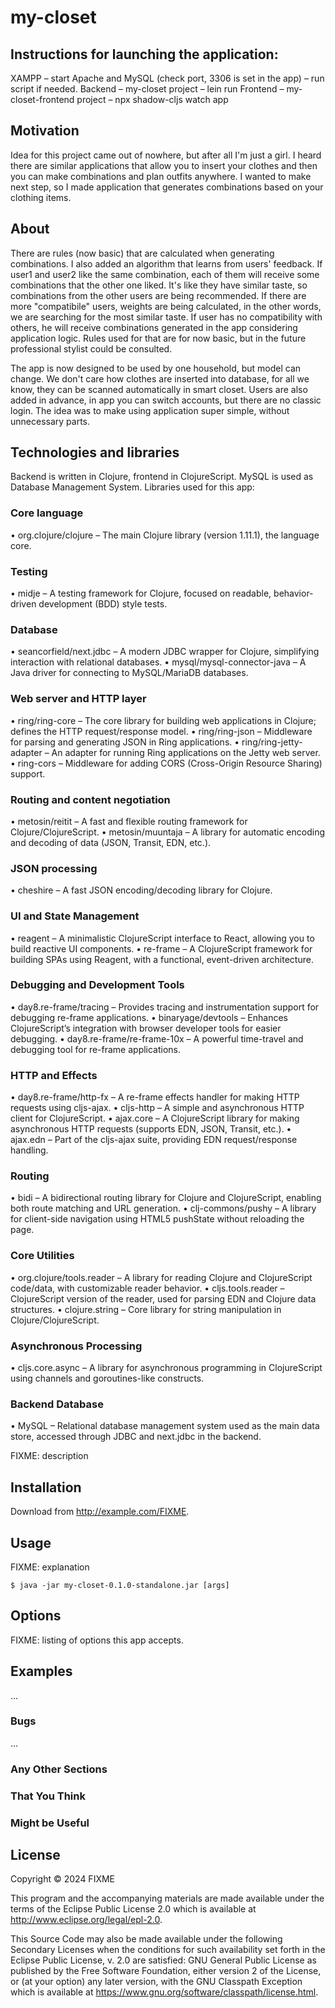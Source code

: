 # my-closet

## Instructions for launching the application:
XAMPP – start Apache and MySQL (check port, 3306 is set in the app) – run script if needed.
Backend – my-closet project – lein run
Frontend – my-closet-frontend project – npx shadow-cljs watch app

## Motivation
Idea for this project came out of nowhere, but after all I'm just a girl. I heard there are similar applications that allow you to insert your clothes and then you can make combinations and plan outfits anywhere. I wanted to make next step, so I made application that generates combinations based on your clothing items. 

## About
There are rules (now basic) that are calculated when generating combinations. I also added an algorithm that learns from users' feedback. If user1 and user2 like the same combination, each of them will receive some combinations that the other one liked. It's like they have similar taste, so combinations from the other users are being recommended. If there are more "compatibile" users, weights are being calculated, in the other words, we are searching for the most similar taste. If user has no compatibility with others, he will receive combinations generated in the app considering application logic. Rules used for that are for now basic, but in the future professional stylist could be consulted.

The app is now designed to be used by one household, but model can change. We don't care how clothes are inserted into database, for all we know, they can be scanned automatically in smart closet. Users are also added in advance, in app you can switch accounts, but there are no classic login. The idea was to make using application super simple, without unnecessary parts.

## Technologies and libraries
Backend is written in Clojure, frontend in ClojureScript. MySQL is used as Database Management System. 
Libraries used for this app:
### Core language
•	org.clojure/clojure – The main Clojure library (version 1.11.1), the language core.
### Testing
•	midje – A testing framework for Clojure, focused on readable, behavior-driven development (BDD) style tests.
### Database
•	seancorfield/next.jdbc – A modern JDBC wrapper for Clojure, simplifying interaction with relational databases.
•	mysql/mysql-connector-java – A Java driver for connecting to MySQL/MariaDB databases.
### Web server and HTTP layer
•	ring/ring-core – The core library for building web applications in Clojure; defines the HTTP request/response model.
•	ring/ring-json – Middleware for parsing and generating JSON in Ring applications.
•	ring/ring-jetty-adapter – An adapter for running Ring applications on the Jetty web server.
•	ring-cors – Middleware for adding CORS (Cross-Origin Resource Sharing) support.
### Routing and content negotiation
•	metosin/reitit – A fast and flexible routing framework for Clojure/ClojureScript.
•	metosin/muuntaja – A library for automatic encoding and decoding of data (JSON, Transit, EDN, etc.).
### JSON processing
•	cheshire – A fast JSON encoding/decoding library for Clojure.
### UI and State Management
•	reagent – A minimalistic ClojureScript interface to React, allowing you to build reactive UI components.
•	re-frame – A ClojureScript framework for building SPAs using Reagent, with a functional, event-driven architecture.
### Debugging and Development Tools
•	day8.re-frame/tracing – Provides tracing and instrumentation support for debugging re-frame applications.
•	binaryage/devtools – Enhances ClojureScript’s integration with browser developer tools for easier debugging.
•	day8.re-frame/re-frame-10x – A powerful time-travel and debugging tool for re-frame applications.
### HTTP and Effects
•	day8.re-frame/http-fx – A re-frame effects handler for making HTTP requests using cljs-ajax.
•	cljs-http – A simple and asynchronous HTTP client for ClojureScript.
•	ajax.core – A ClojureScript library for making asynchronous HTTP requests (supports EDN, JSON, Transit, etc.).
•	ajax.edn – Part of the cljs-ajax suite, providing EDN request/response handling.
### Routing
•	bidi – A bidirectional routing library for Clojure and ClojureScript, enabling both route matching and URL generation.
•	clj-commons/pushy – A library for client-side navigation using HTML5 pushState without reloading the page.
### Core Utilities
•	org.clojure/tools.reader – A library for reading Clojure and ClojureScript code/data, with customizable reader behavior.
•	cljs.tools.reader – ClojureScript version of the reader, used for parsing EDN and Clojure data structures.
•	clojure.string – Core library for string manipulation in Clojure/ClojureScript.
### Asynchronous Processing
•	cljs.core.async – A library for asynchronous programming in ClojureScript using channels and goroutines-like constructs.
### Backend Database
•	MySQL – Relational database management system used as the main data store, accessed through JDBC and next.jdbc in the backend.


FIXME: description

## Installation

Download from http://example.com/FIXME.

## Usage

FIXME: explanation

    $ java -jar my-closet-0.1.0-standalone.jar [args]

## Options

FIXME: listing of options this app accepts.

## Examples

...

### Bugs

...

### Any Other Sections
### That You Think
### Might be Useful

## License

Copyright © 2024 FIXME

This program and the accompanying materials are made available under the
terms of the Eclipse Public License 2.0 which is available at
http://www.eclipse.org/legal/epl-2.0.

This Source Code may also be made available under the following Secondary
Licenses when the conditions for such availability set forth in the Eclipse
Public License, v. 2.0 are satisfied: GNU General Public License as published by
the Free Software Foundation, either version 2 of the License, or (at your
option) any later version, with the GNU Classpath Exception which is available
at https://www.gnu.org/software/classpath/license.html.
